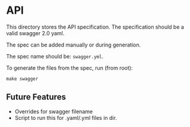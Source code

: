 # API

This directory stores the API specification. The specification should be a valid 
swagger 2.0 yaml. 

The spec can be added manually or during generation.

The spec name should be: `swagger.yml`.

To generate the files from the spec, run (from root):

```
make swagger
```

## Future Features

- Overrides for swagger filename
- Script to run this for .yaml/.yml files in dir.